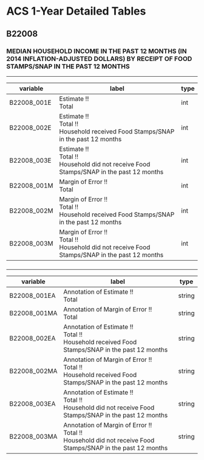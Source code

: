 # ACS 1-Year Detailed Tables

## B22008

### MEDIAN HOUSEHOLD INCOME IN THE PAST 12 MONTHS (IN 2014 INFLATION-ADJUSTED DOLLARS) BY RECEIPT OF FOOD STAMPS/SNAP IN THE PAST 12 MONTHS

___

| variable | label | type |
| ----- | ----- | ----- |
| B22008_001E | Estimate !!<br>Total | int |
| B22008_002E | Estimate !!<br>Total !!<br>Household received Food Stamps/SNAP in the past 12 months | int |
| B22008_003E | Estimate !!<br>Total !!<br>Household did not receive Food Stamps/SNAP in the past 12 months | int |
| B22008_001M | Margin of Error !!<br>Total | int |
| B22008_002M | Margin of Error !!<br>Total !!<br>Household received Food Stamps/SNAP in the past 12 months | int |
| B22008_003M | Margin of Error !!<br>Total !!<br>Household did not receive Food Stamps/SNAP in the past 12 months | int |
### 

___

| variable | label | type |
| ----- | ----- | ----- |
| B22008_001EA | Annotation of Estimate !!<br>Total | string |
| B22008_001MA | Annotation of Margin of Error !!<br>Total | string |
| B22008_002EA | Annotation of Estimate !!<br>Total !!<br>Household received Food Stamps/SNAP in the past 12 months | string |
| B22008_002MA | Annotation of Margin of Error !!<br>Total !!<br>Household received Food Stamps/SNAP in the past 12 months | string |
| B22008_003EA | Annotation of Estimate !!<br>Total !!<br>Household did not receive Food Stamps/SNAP in the past 12 months | string |
| B22008_003MA | Annotation of Margin of Error !!<br>Total !!<br>Household did not receive Food Stamps/SNAP in the past 12 months | string |

